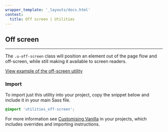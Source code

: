 ```yaml
---
wrapper_template: '_layouts/docs.html'
context:
  title: Off screen | Utilities
---
```


## Off screen

<hr>

The `.u-off-screen` class will position an element out of the page flow and off-screen, while still making it available to screen readers.

<a href="/docs/examples/utilities/off-screen/" class="js-example">
View example of the off-screen utility
</a>

### Import

To import just this utility into your project, copy the snippet below and include it in your main Sass file.

```scss
@import 'utilities_off-screen';
```

For more information see [Customising Vanilla](/docs/customising-vanilla/) in your projects, which includes overrides and importing instructions.
